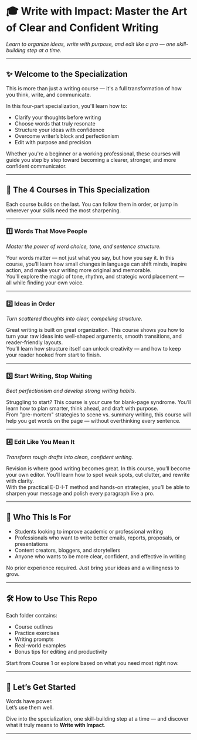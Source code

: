 # 🎓 Write with Impact: Master the Art of Clear and Confident Writing  
*Learn to organize ideas, write with purpose, and edit like a pro — one skill-building step at a time.*

---

## ✨ Welcome to the Specialization

This is more than just a writing course — it's a full transformation of how you think, write, and communicate.

In this four-part specialization, you'll learn how to:
- Clarify your thoughts before writing  
- Choose words that truly resonate  
- Structure your ideas with confidence  
- Overcome writer’s block and perfectionism  
- Edit with purpose and precision  

Whether you're a beginner or a working professional, these courses will guide you step by step toward becoming a clearer, stronger, and more confident communicator.

---

## 📘 The 4 Courses in This Specialization

Each course builds on the last. You can follow them in order, or jump in wherever your skills need the most sharpening.

---

### 1️⃣ **Words That Move People**  
*Master the power of word choice, tone, and sentence structure.*

Your words matter — not just what you say, but how you say it. In this course, you’ll learn how small changes in language can shift minds, inspire action, and make your writing more original and memorable.  
You'll explore the magic of tone, rhythm, and strategic word placement — all while finding your own voice.

---

### 2️⃣ **Ideas in Order**  
*Turn scattered thoughts into clear, compelling structure.*

Great writing is built on great organization. This course shows you how to turn your raw ideas into well-shaped arguments, smooth transitions, and reader-friendly layouts.  
You’ll learn how structure itself can unlock creativity — and how to keep your reader hooked from start to finish.

---

### 3️⃣ **Start Writing, Stop Waiting**  
*Beat perfectionism and develop strong writing habits.*

Struggling to start? This course is your cure for blank-page syndrome. You’ll learn how to plan smarter, think ahead, and draft with purpose.  
From "pre-mortem" strategies to scene vs. summary writing, this course will help you get words on the page — without overthinking every sentence.

---

### 4️⃣ **Edit Like You Mean It**  
*Transform rough drafts into clean, confident writing.*

Revision is where good writing becomes great. In this course, you’ll become your own editor. You’ll learn how to spot weak spots, cut clutter, and rewrite with clarity.  
With the practical E-D-I-T method and hands-on strategies, you’ll be able to sharpen your message and polish every paragraph like a pro.

---

## 🧠 Who This Is For

- Students looking to improve academic or professional writing  
- Professionals who want to write better emails, reports, proposals, or presentations  
- Content creators, bloggers, and storytellers  
- Anyone who wants to be more clear, confident, and effective in writing  

No prior experience required. Just bring your ideas and a willingness to grow.

---

## 🛠️ How to Use This Repo

Each folder contains:
- Course outlines  
- Practice exercises  
- Writing prompts  
- Real-world examples  
- Bonus tips for editing and productivity  

Start from Course 1 or explore based on what you need most right now.

---

## 🚀 Let’s Get Started

Words have power.  
Let’s use them well.

Dive into the specialization, one skill-building step at a time — and discover what it truly means to **Write with Impact**.

---
